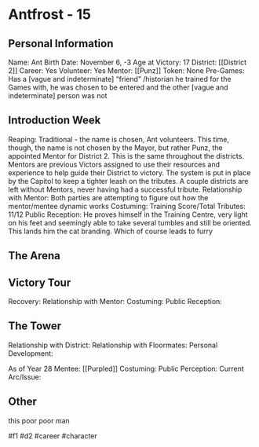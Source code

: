 # Antfrost - 15

## Personal Information
Name: Ant
Birth Date: November 6, -3
Age at Victory: 17
District: [[District 2]]
Career: Yes
Volunteer: Yes
Mentor: [[Punz]]
Token: None
Pre-Games: Has a \[vague and indeterminate] “friend” /historian he trained for the Games with, he was chosen to be entered and the other \[vague and indeterminate] person was not

## Introduction Week
Reaping: Traditional - the name is chosen, Ant volunteers. This time, though, the name is not chosen by the Mayor, but rather Punz, the appointed Mentor for District 2. This is the same throughout the districts. Mentors are previous Victors assigned to use their resources and experience to help guide their District to victory. The system is put in place by the Capitol to keep a tighter leash on the tributes. A couple districts are left without Mentors, never having had a successful tribute.
Relationship with Mentor: Both parties are attempting to figure out how the mentor/mentee dynamic works
Costuming: 
Training Score/Total Tributes: 11/12
Public Reception: He proves himself in the Training Centre, very light on his feet and seemingly able to take several tumbles and still be oriented. This lands him the cat branding. Which of course leads to furry

## The Arena

## Victory Tour
Recovery: 
Relationship with Mentor: 
Costuming: 
Public Reception: 

## The Tower
Relationship with District:
Relationship with Floormates: 
Personal Development:

As of Year 28
Mentee: [[Purpled]]
Costuming:
Public Perception:
Current Arc/Issue:

## Other
this poor poor man

#f1 #d2 #career #character